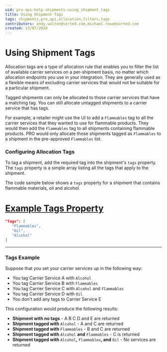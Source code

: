 ```yaml
---
uid: pro-api-help-shipments-using_shipment_tags
title: Using Shipment Tags
tags: shipments,pro,api,allocation,filters,tags
contributors: andy.walton@sorted.com,michael.rose@sorted.com
created: 13/07/2020
---
```

# Using Shipment Tags

Allocation tags are a type of allocation rule that enables you to filter the list of available carrier services on a per-shipment basis, no matter which allocation endpoints you use in your integration. They are generally used as a flexible means of excluding carrier services that would not be suitable for a particular shipment. 

Tagged shipments can only be allocated to those carrier services that have a matching tag. You can still allocate untagged shipments to a carrier service that has tags.

For example, a retailer might use the UI to add a `Flammables` tag to all the carrier services that they wanted to use for flammable products. They would then add the `Flammables` tag to all shipments containing flammable products. PRO would only allocate those shipments tagged as `Flammables` to a shipment in the pre-approved `Flammables` list.

### Configuring Allocation Tags

To tag a shipment, add the required tag into the shipment's `tags` property. The `tags` property is a simple array listing all the tags that apply to the shipment.

The code sample below shows a `tags` property for a shipment that contains flammable materials, oil and alcohol.

# [Example Tags Property](#tab/example-tags-property)


```json
"Tags": [
   "Flammables",
   "Oil",
   "Alcohol"
]
```
---

### Tags Example

Suppose that you set your carrier services up in the following way:

* You tag Carrier Service A with `Alcohol`
* You tag Carrier Service B with `Flammables`
* You tag Carrier Service C with `Alcohol` and `Flammables`
* You tag Carrier Service D with `Oil`
* You don't add any tags to Carrier Service E

This configuration would produce the following results:

* **Shipment with no tags** - A B C D and E are returned
* **Shipment tagged with** `Alcohol` - A and C are returned
* **Shipment tagged with** `Flammables` - B and C are returned
* **Shipment tagged with** `Alcohol` **and** `Flammables` - C is returned
* **Shipment tagged with** `Alcohol`**,** `Flammables`**, and** `Oil` - No services are returned